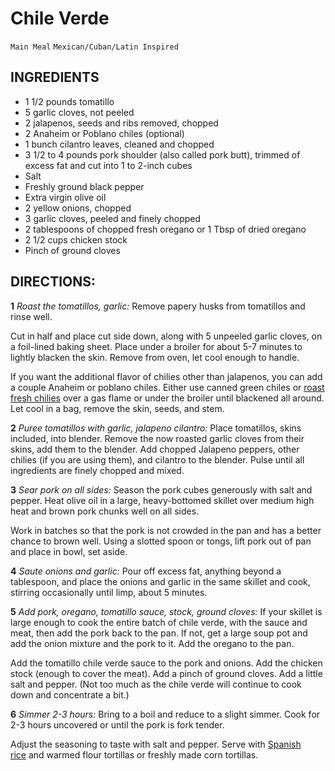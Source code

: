 # Chile Verde

`Main Meal` `Mexican/Cuban/Latin Inspired`

## **INGREDIENTS**

- 1 1/2 pounds tomatillo
- 5 garlic cloves, not peeled
- 2 jalapenos, seeds and ribs removed, chopped
- 2 Anaheim or Poblano chiles (optional)
- 1 bunch cilantro leaves, cleaned and chopped
- 3 1/2 to 4 pounds pork shoulder (also called pork butt), trimmed of excess fat and cut into 1 to 2-inch cubes
- Salt
- Freshly ground black pepper
- Extra virgin olive oil
- 2 yellow onions, chopped
- 3 garlic cloves, peeled and finely chopped
- 2 tablespoons of chopped fresh oregano or 1 Tbsp of dried oregano
- 2 1/2 cups chicken stock
- Pinch of ground cloves

## DIRECTIONS:

**1** _Roast the tomatillos, garlic:_ Remove papery husks from tomatillos and rinse well.

Cut in half and place cut side down, along with 5 unpeeled garlic cloves, on a foil-lined baking sheet. Place under a broiler for about 5-7 minutes to lightly blacken the skin. Remove from oven, let cool enough to handle.

If you want the additional flavor of chilies other than jalapenos, you can add a couple Anaheim or poblano chiles. Either use canned green chiles or [roast fresh chilies](https://www.simplyrecipes.com/recipes/how_to_roast_chile_peppers_over_a_gas_flame/) over a gas flame or under the broiler until blackened all around. Let cool in a bag, remove the skin, seeds, and stem.

**2** _Puree tomatillos with garlic, jalapeno cilantro:_ Place tomatillos, skins included, into blender. Remove the now roasted garlic cloves from their skins, add them to the blender. Add chopped Jalapeno peppers, other chilies (if you are using them), and cilantro to the blender. Pulse until all ingredients are finely chopped and mixed.

**3** _Sear pork on all sides:_ Season the pork cubes generously with salt and pepper. Heat olive oil in a large, heavy-bottomed skillet over medium high heat and brown pork chunks well on all sides.

Work in batches so that the pork is not crowded in the pan and has a better chance to brown well. Using a slotted spoon or tongs, lift pork out of pan and place in bowl, set aside.

**4** _Saute onions and garlic:_ Pour off excess fat, anything beyond a tablespoon, and place the onions and garlic in the same skillet and cook, stirring occasionally until limp, about 5 minutes.

**5** _Add pork, oregano, tomatillo sauce, stock, ground cloves:_ If your skillet is large enough to cook the entire batch of chile verde, with the sauce and meat, then add the pork back to the pan. If not, get a large soup pot and add the onion mixture and the pork to it. Add the oregano to the pan.

Add the tomatillo chile verde sauce to the pork and onions. Add the chicken stock (enough to cover the meat). Add a pinch of ground cloves. Add a little salt and pepper. (Not too much as the chile verde will continue to cook down and concentrate a bit.)

**6** _Simmer 2-3 hours:_ Bring to a boil and reduce to a slight simmer. Cook for 2-3 hours uncovered or until the pork is fork tender.

Adjust the seasoning to taste with salt and pepper. Serve with [Spanish rice](https://www.simplyrecipes.com/recipes/spanish_rice/) and warmed flour tortillas or freshly made corn tortillas.
